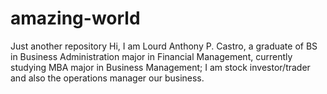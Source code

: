 # amazing-world
Just another repository
Hi, I am Lourd Anthony P. Castro, a graduate of BS in Business Administration major in Financial Management, currently studying MBA major in Business Management; I am stock investor/trader and also the operations manager our business.
